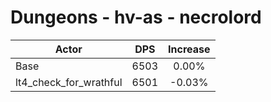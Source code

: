 # Dungeons - hv-as - necrolord
| Actor | DPS | Increase |
|---|:---:|:---:|
|Base|6503|0.00%|
|lt4_check_for_wrathful|6501|-0.03%|
